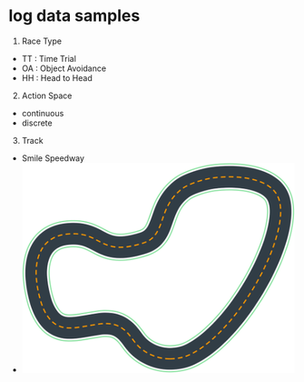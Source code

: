 # log data samples

1. Race Type
- TT : Time Trial
- OA : Object Avoidance
- HH : Head to Head

2. Action Space
- continuous
- discrete

3. Track
- Smile Speedway
- ![image](ect/Smile_Speedway.svg)

